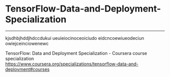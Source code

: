 # TensorFlow-Data-and-Deployment-Specialization
*************************************************************

kjsdhbjhddjhdccdukui
ueuieiocinoceoiciudo
eidcncoewiueodeciun
owiejceinciowenewc


TensorFlow: Data and Deployment Specialization - Coursera course specialization   
https://www.coursera.org/specializations/tensorflow-data-and-deployment#courses


